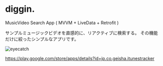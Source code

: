 # diggin. 
MusicVideo Search App ( MVVM + LiveData + Retrofit )

サンプルミュージックビデオを直感的に、リアクティブに検索する。
その機能だけに絞ったシンプルなアプリです。

![eyecatch](https://lh3.googleusercontent.com/67OCnBECjDkqAG6NdEsjwMazU0l90c0eVWisF6iZyMXC4pEtrw_d4OfpXZF8pdVcBQE=s180-rw)

https://play.google.com/store/apps/details?id=jp.co.geisha.itunestracker
